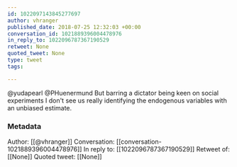 ```yaml
---
id: 1022097143845277697
author: vhranger
published_date: 2018-07-25 12:32:03 +00:00
conversation_id: 1021889396004478976
in_reply_to: 1022096787367190529
retweet: None
quoted_tweet: None
type: tweet
tags:

---
```


@yudapearl @PHuenermund But barring a dictator being keen on social experiments I don't see us really identifying the endogenous variables with an unbiased estimate.

### Metadata

Author: [[@vhranger]]
Conversation: [[conversation-1021889396004478976]]
In reply to: [[1022096787367190529]]
Retweet of: [[None]]
Quoted tweet: [[None]]
